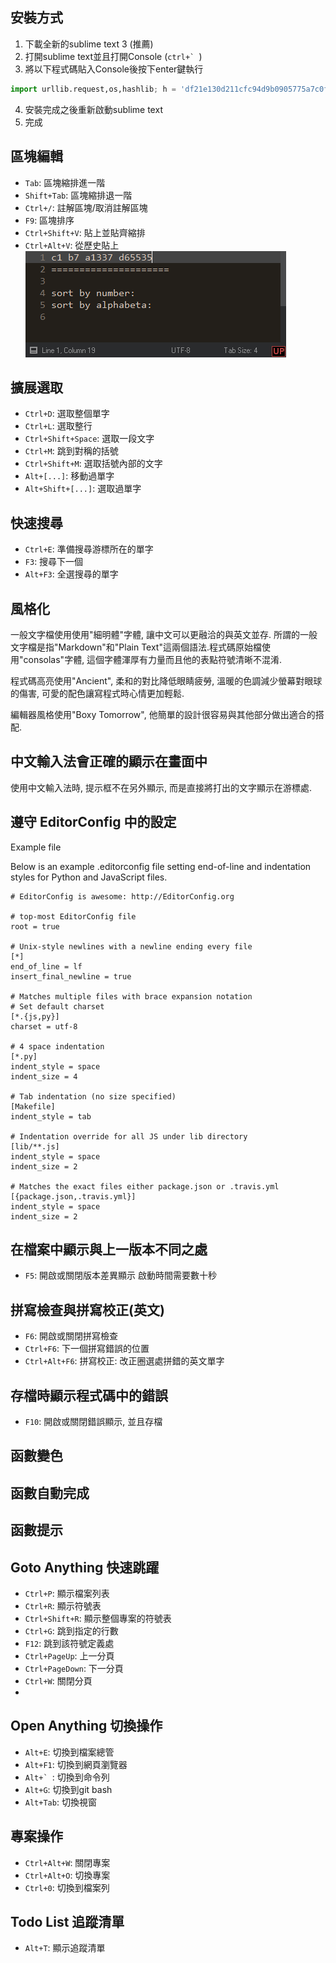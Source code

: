
## 安裝方式
1. 下載全新的sublime text 3 (推薦)
2. 打開sublime text並且打開Console (``ctrl+` ``)
3. 將以下程式碼貼入Console後按下enter鍵執行
~~~python
import urllib.request,os,hashlib; h = 'df21e130d211cfc94d9b0905775a7c0f' + '1e3d39e33b79698005270310898eea76'; pf = 'Package Control.sublime-package'; ipp = sublime.installed_packages_path(); urllib.request.install_opener( urllib.request.build_opener( urllib.request.ProxyHandler()) ); by = urllib.request.urlopen( 'http://packagecontrol.io/' + pf.replace(' ', '%20')).read(); dh = hashlib.sha256(by).hexdigest(); print('Error validating download (got %s instead of %s), please try manual install' % (dh, h)) if dh != h else open(os.path.join( ipp, pf), 'wb' ).write(by); pks = sublime.load_settings('Package Control.sublime-settings'); pks.set("installed_packages", list(set(pks.get("installed_packages", []) + ['RansTool (ranlempow)']))); pks.set('repositories', ["https://raw.githubusercontent.com/ranlempow/Sublime-Life/master/repository.json"]); sublime.save_settings('Package Control.sublime-settings')
~~~
4. 安裝完成之後重新啟動sublime text
5. 完成


## 區塊編輯


- `Tab`: 區塊縮排進一階
- `Shift+Tab`: 區塊縮排退一階
- `Ctrl+/`: 註解區塊/取消註解區塊
- `F9`: 區塊排序
- `Ctrl+Shift+V`: 貼上並貼齊縮排
- `Ctrl+Alt+V`: 從歷史貼上
![Paste from history](ezgif.com-optimize.gif)


## 擴展選取

- `Ctrl+D`: 選取整個單字  
- `Ctrl+L`: 選取整行
- `Ctrl+Shift+Space`: 選取一段文字
- `Ctrl+M`: 跳到對稱的括號
- `Ctrl+Shift+M`: 選取括號內部的文字
- `Alt+[...]`: 移動過單字
- `Alt+Shift+[...]`: 選取過單字


## 快速搜尋

- `Ctrl+E`: 準備搜尋游標所在的單字
- `F3`: 搜尋下一個
- `Alt+F3`: 全選搜尋的單字 



## 風格化

一般文字檔使用使用"細明體"字體, 讓中文可以更融洽的與英文並存. 所謂的一般文字檔是指"Markdown"和"Plain Text"這兩個語法.程式碼原始檔使用"consolas"字體, 這個字體渾厚有力量而且他的表點符號清晰不混淆.

程式碼高亮使用"Ancient", 柔和的對比降低眼睛疲勞, 溫暖的色調減少螢幕對眼球的傷害, 可愛的配色讓寫程式時心情更加輕鬆.

編輯器風格使用"Boxy Tomorrow", 他簡單的設計很容易與其他部分做出適合的搭配.



## 中文輸入法會正確的顯示在畫面中

使用中文輸入法時, 提示框不在另外顯示, 而是直接將打出的文字顯示在游標處.


## 遵守 EditorConfig 中的設定
Example file

Below is an example .editorconfig file setting end-of-line and indentation styles for Python and JavaScript files.
~~~editconfig
# EditorConfig is awesome: http://EditorConfig.org

# top-most EditorConfig file
root = true

# Unix-style newlines with a newline ending every file
[*]
end_of_line = lf
insert_final_newline = true

# Matches multiple files with brace expansion notation
# Set default charset
[*.{js,py}]
charset = utf-8

# 4 space indentation
[*.py]
indent_style = space
indent_size = 4

# Tab indentation (no size specified)
[Makefile]
indent_style = tab

# Indentation override for all JS under lib directory
[lib/**.js]
indent_style = space
indent_size = 2

# Matches the exact files either package.json or .travis.yml
[{package.json,.travis.yml}]
indent_style = space
indent_size = 2
~~~


## 在檔案中顯示與上一版本不同之處

- `F5`: 開啟或關閉版本差異顯示
啟動時間需要數十秒


## 拼寫檢查與拼寫校正(英文)

- `F6`: 開啟或關閉拼寫檢查
- `Ctrl+F6`: 下一個拼寫錯誤的位置
- `Ctrl+Alt+F6`: 拼寫校正: 改正圈選處拼錯的英文單字


## 存檔時顯示程式碼中的錯誤

- `F10`: 開啟或關閉錯誤顯示, 並且存檔


## 函數變色

## 函數自動完成

## 函數提示






## Goto Anything 快速跳躍

- `Ctrl+P`: 顯示檔案列表
- `Ctrl+R`: 顯示符號表
- `Ctrl+Shift+R`: 顯示整個專案的符號表
- `Ctrl+G`: 跳到指定的行數
- `F12`: 跳到該符號定義處
- `Ctrl+PageUp`: 上一分頁
- `Ctrl+PageDown`: 下一分頁
- `Ctrl+W`: 關閉分頁
- 
## Open Anything 切換操作

- `Alt+E`: 切換到檔案總管
- `Alt+F1`: 切換到網頁瀏覽器
- ``Alt+` ``: 切換到命令列
- `Alt+G`: 切換到git bash
- `Alt+Tab`: 切換視窗


## 專案操作

- `Ctrl+Alt+W`: 關閉專案
- `Ctrl+Alt+O`: 切換專案
- `Ctrl+0`: 切換到檔案列


## Todo List 追蹤清單

- `Alt+T`: 顯示追蹤清單

